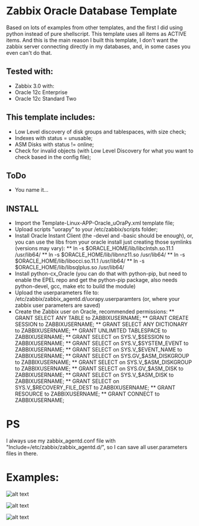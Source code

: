 # Zabbix Oracle Database Template

Based on lots of examples from other templates, and the first I did using python instead of pure shellscript. This template uses all items as ACTIVE items. And this is the main reason I built this template, I don't want the zabbix server connecting directly in my databases, and, in some cases you even can't do that.  

## Tested with:  
 * Zabbix 3.0 with:
 * Oracle 12c Enterprise
 * Oracle 12c Standard Two

## This template includes:
 * Low Level discovery of disk groups and tablespaces, with size check;
 * Indexes with status = unusable;
 * ASM Disks with status != online; 
 * Check for invalid objects (with Low Level Discovery for what you want to check based in the config file);

## ToDo
* You name it...

## INSTALL
* Import the Template-Linux-APP-Oracle_uOraPy.xml template file;
* Upload scripts "uorapy" to your /etc/zabbix/scripts folder;
* Install Oracle Instant Client (the -devel and -basic should be enough), or, you can use the libs from your oracle install just creating those symlinks (versions may vary):
** ln -s $ORACLE_HOME/lib/libclntsh.so.11.1 /usr/lib64/
** ln -s $ORACLE_HOME/lib/libnnz11.so /usr/lib64/
** ln -s $ORACLE_HOME/lib/libocci.so.11.1 /usr/lib64/
** ln -s $ORACLE_HOME/lib/libsqlplus.so /usr/lib64/
* Install python-cx_Oracle (you can do that with python-pip, but need to enable the EPEL repo and get the python-pip package, also needs python-devel, gcc, make etc to build the module)
* Upload the userparameters file to: /etc/zabbix/zabbix_agentd.d/uorapy.userparamters (or, where your zabbix user parameters are saved)
* Create the Zabbix user on Oracle, recommended permissions:
** GRANT SELECT ANY TABLE to ZABBIXUSERNAME;
** GRANT CREATE SESSION to ZABBIXUSERNAME;
** GRANT SELECT ANY DICTIONARY to ZABBIXUSERNAME;
** GRANT UNLIMITED TABLESPACE to ZABBIXUSERNAME;
** GRANT SELECT on SYS.V_$SESSION to ZABBIXUSERNAME;
** GRANT SELECT on SYS.V_$SYSTEM_EVENT to ZABBIXUSERNAME;
** GRANT SELECT on SYS.V_$EVENT_NAME to ZABBIXUSERNAME;
** GRANT SELECT on SYS.GV_$ASM_DISKGROUP to ZABBIXUSERNAME;
** GRANT SELECT on SYS.V_$ASM_DISKGROUP to ZABBIXUSERNAME;
** GRANT SELECT on SYS.GV_$ASM_DISK to ZABBIXUSERNAME;
** GRANT SELECT on SYS.V_$ASM_DISK to ZABBIXUSERNAME;
** GRANT SELECT on SYS.V_$RECOVERY_FILE_DEST to ZABBIXUSERNAME;
** GRANT RESOURCE to ZABBIXUSERNAME;
** GRANT CONNECT to ZABBIXUSERNAME;

# PS
I always use my zabbix_agentd.conf file with "Include=/etc/zabbix/zabbix_agentd.d/", so I can save all user.parameters files in there.


# Examples:
![alt text](https://github.com/kleinstuff/zabbixtemplates/blob/master/Template-Linux-App-Oracle/images/uorapy_example_01.png "Example 01")

![alt text](https://github.com/kleinstuff/zabbixtemplates/blob/master/Template-Linux-App-Oracle/images/uorapy_example_02.png "Example 02")

![alt text](https://github.com/kleinstuff/zabbixtemplates/blob/master/Template-Linux-App-Oracle/images/uorapy_example_03.png "Example 03")
